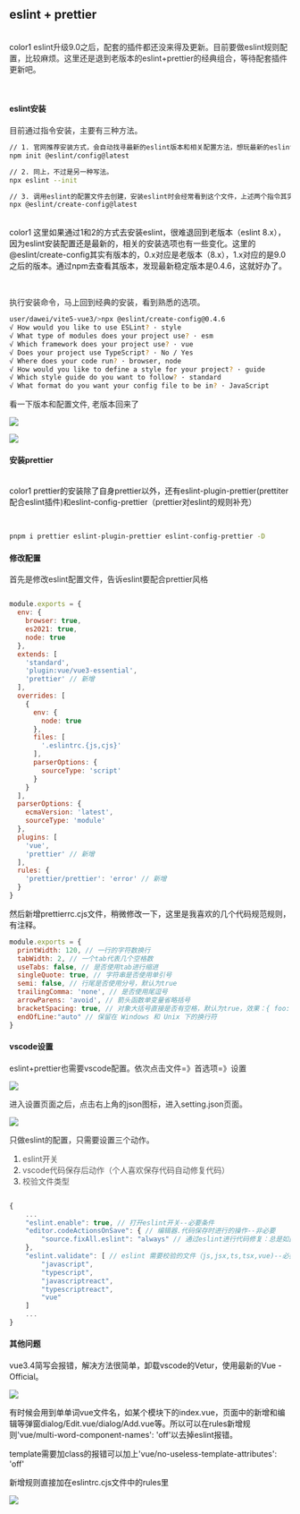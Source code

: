 ## eslint + prettier
<br/>color1
<font style="color:rgb(43, 43, 43);">eslint升级9.0之后，配套的插件都还没来得及更新。目前要做eslint规则配置，比较麻烦。这里还是退到老版本的eslint+prettier的经典组合，等待配套插件更新吧。</font>

<br/>



#### eslint安装
<font style="color:rgb(43, 43, 43);">目前通过指令安装，主要有三种方法。</font>

```bash
// 1. 官网推荐安装方式，会自动找寻最新的eslint版本和相关配置方法，想玩最新的eslint可以走。
npm init @eslint/config@latest

// 2. 同上，不过是另一种写法。
npx eslint --init

// 3. 调用eslint的配置文件去创建，安装eslint时会经常看到这个文件，上述两个指令其实都是对这个的引用。
npx @eslint/create-config@latest

```

<font style="color:rgb(43, 43, 43);"></font>

<br/>color1
 这里如果通过1和2的方式去安装eslint，很难退回到老版本（eslint 8.x），因为eslint安装配置还是最新的，相关的安装选项也有一些变化。这里的@eslint/create-config其实有版本的，0.x对应是老版本（8.x），1.x对应的是9.0之后的版本。通过npm去查看其版本，发现最新稳定版本是0.4.6，这就好办了。

<br/>

<font style="color:rgb(43, 43, 43);">执行安装命令，马上回到经典的安装，看到熟悉的选项。</font>

```bash
user/dawei/vite5-vue3/>npx @eslint/create-config@0.4.6
√ How would you like to use ESLint? · style       
√ What type of modules does your project use? · esm
√ Which framework does your project use? · vue
√ Does your project use TypeScript? · No / Yes
√ Where does your code run? · browser, node
√ How would you like to define a style for your project? · guide
√ Which style guide do you want to follow? · standard    
√ What format do you want your config file to be in? · JavaScript

```

<font style="color:rgb(43, 43, 43);">看一下版本和配置文件, 老版本回来了</font>

![](https://cdn.nlark.com/yuque/0/2024/png/207857/1728380028935-e71cbc9c-a2dc-475f-8bb3-4825d1a8df00.png)

![](https://cdn.nlark.com/yuque/0/2024/png/207857/1728380035873-c79b0f8a-9a30-42fe-8696-d8bd55b164e6.png)



#### 安装prettier
<br/>color1
prettier的安装除了自身prettier以外，还有eslint-plugin-prettier(prettiter配合eslint插件)和eslint-config-prettier（prettier对eslint的规则补充）

<br/>

```bash
pnpm i prettier eslint-plugin-prettier eslint-config-prettier -D

```

#### 修改配置
<font style="color:rgb(43, 43, 43);">首先是修改eslint配置文件，告诉eslint要配合prettier风格</font>

```javascript

module.exports = {
  env: {
    browser: true,
    es2021: true,
    node: true
  },
  extends: [
    'standard',
    'plugin:vue/vue3-essential',
    'prettier' // 新增
  ],
  overrides: [
    {
      env: {
        node: true
      },
      files: [
        '.eslintrc.{js,cjs}'
      ],
      parserOptions: {
        sourceType: 'script'
      }
    }
  ],
  parserOptions: {
    ecmaVersion: 'latest',
    sourceType: 'module'
  },
  plugins: [
    'vue',
    'prettier' // 新增
  ],
  rules: {
    'prettier/prettier': 'error' // 新增
  }
}

```

然后新增prettierrc.cjs文件，稍微修改一下，这里是我喜欢的几个代码规范规则，有注释。

```javascript
module.exports = {
  printWidth: 120, // 一行的字符数换行
  tabWidth: 2, // 一个tab代表几个空格数
  useTabs: false, // 是否使用tab进行缩进
  singleQuote: true, // 字符串是否使用单引号
  semi: false, // 行尾是否使用分号，默认为true
  trailingComma: 'none', // 是否使用尾逗号
  arrowParens: 'avoid', // 箭头函数单变量省略括号
  bracketSpacing: true, // 对象大括号直接是否有空格，默认为true，效果：{ foo: bar }
  endOfLine:"auto" // 保留在 Windows 和 Unix 下的换行符
}

```



#### vscode设置
<font style="color:rgb(43, 43, 43);">eslint+prettier也需要vscode配置。依次点击文件=》首选项=》设置</font>

![](https://cdn.nlark.com/yuque/0/2024/png/207857/1728386606946-0299da1d-2213-4b91-a1fa-d8cd8382a125.png)

<font style="color:rgb(43, 43, 43);">进入设置页面之后，点击右上角的json图标，进入setting.json页面。</font>

![](https://cdn.nlark.com/yuque/0/2024/png/207857/1728386618198-6f49d5d3-c583-445c-b4ee-f064673cd240.png)

<font style="color:rgb(43, 43, 43);">只做eslint的配置，只需要设置三个动作。</font>

1. <font style="color:rgb(89, 89, 89);">eslint开关</font>
2. <font style="color:rgb(89, 89, 89);">vscode代码保存后动作（个人喜欢保存代码自动修复代码）</font>
3. <font style="color:rgb(89, 89, 89);">校验文件类型</font>

```javascript

{
    ...
    "eslint.enable": true, // 打开eslint开关--必要条件
    "editor.codeActionsOnSave": { // 编辑器.代码保存时进行的操作--非必要
        "source.fixAll.eslint": "always" // 通过eslint进行代码修复：总是如此
    },
    "eslint.validate": [ // eslint 需要校验的文件（js,jsx,ts,tsx,vue)--必要条件
        "javascript",
        "typescript",
        "javascriptreact",
        "typescriptreact",
        "vue"
    ]
    ...
}

```



#### 其他问题
vue3.4简写会报错，解决方法很简单，卸载vscode的Vetur，使用最新的Vue - Official。

![](https://cdn.nlark.com/yuque/0/2024/png/207857/1728386691711-7a6b3394-8711-43f8-b24c-50b84653f1c4.png)

有时候会用到单单词vue文件名，如某个模块下的index.vue，页面中的新增和编辑等弹窗dialog/Edit.vue/dialog/Add.vue等。所以可以在rules新增规则'vue/multi-word-component-names': 'off'以去掉eslint报错。

template需要加class的报错可以加上'vue/no-useless-template-attributes': 'off'



新增规则直接加在eslintrc.cjs文件中的rules里

![](https://cdn.nlark.com/yuque/0/2024/png/207857/1728386740106-80e78d1f-ded7-4066-95d4-a5ded19dc700.png)



